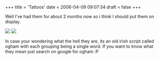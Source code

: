 +++
title = 'Tattoos'
date = 2006-04-09 09:07:34
draft = false
+++

Well I've had them for about 2 months now so i think I should put them on display.

![](/site/tattoo/Hpim0979.jpg)
![](/site/tattoo/Image1.jpg)

In case your wondering what the hell they are, its an old irish script called ogham with each grouping being a single word. If you want to know what they mean just search on google for ogham :P
